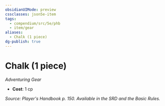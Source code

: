 ```yaml
---
obsidianUIMode: preview
cssclasses: json5e-item
tags:
  - compendium/src/5e/phb
  - item/gear
aliases:
  - Chalk (1 piece)
dg-publish: true
---
```

# Chalk (1 piece)
*Adventuring Gear*  

- **Cost**: 1 cp

*Source: Player's Handbook p. 150. Available in the SRD and the Basic Rules.*